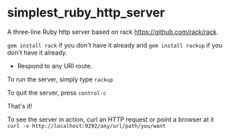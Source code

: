 simplest_ruby_http_server
=========================

A three-line Ruby http server based on rack https://github.com/rack/rack. 

`gem install rack` if you don't have it already and
`gem install rackup` if you don't have it already.

- Respond to any URI route.

To run the server, simply type 
```rackup```

To quit the server, press ```control-c```

That's it!

To see the server in action, curl an HTTP request or point a browser at it
```curl -v http://localhost:9292/any/url/path/you/want```
